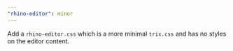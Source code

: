 ```yaml
---
"rhino-editor": minor
---
```


Add a `rhino-editor.css` which is a more minimal `trix.css` and has no styles on the editor content.
